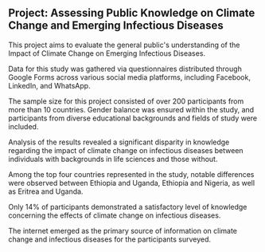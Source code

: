 ## Project: Assessing Public Knowledge on Climate Change and Emerging Infectious Diseases

This project aims to evaluate the general public's understanding of the Impact of Climate Change on Emerging Infectious Diseases.

Data for this study was gathered via questionnaires distributed through Google Forms across various social media platforms, including Facebook, LinkedIn, and WhatsApp.

The sample size for this project consisted of over 200 participants from more than 10 countries. Gender balance was ensured within the study, and participants from diverse educational backgrounds and fields of study were included.

Analysis of the results revealed a significant disparity in knowledge regarding the impact of climate change on infectious diseases between individuals with backgrounds in life sciences and those without.

Among the top four countries represented in the study, notable differences were observed between Ethiopia and Uganda, Ethiopia and Nigeria, as well as Eritrea and Uganda.

Only 14% of participants demonstrated a satisfactory level of knowledge concerning the effects of climate change on infectious diseases.

The internet emerged as the primary source of information on climate change and infectious diseases for the participants surveyed.
